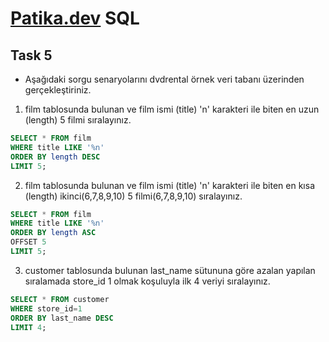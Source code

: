 # [Patika.dev](https://www.patika.dev) SQL

## Task 5

- Aşağıdaki sorgu senaryolarını dvdrental örnek veri tabanı üzerinden gerçekleştiriniz.

1. film tablosunda bulunan ve film ismi (title) 'n' karakteri ile biten en uzun (length) 5 filmi sıralayınız.

```sql
SELECT * FROM film
WHERE title LIKE '%n'
ORDER BY length DESC
LIMIT 5;
```

2. film tablosunda bulunan ve film ismi (title) 'n' karakteri ile biten en kısa (length) ikinci(6,7,8,9,10) 5 filmi(6,7,8,9,10) sıralayınız.

```sql
SELECT * FROM film
WHERE title LIKE '%n'
ORDER BY length ASC
OFFSET 5
LIMIT 5;
```

3. customer tablosunda bulunan last_name sütununa göre azalan yapılan sıralamada store_id 1 olmak koşuluyla ilk 4 veriyi sıralayınız.

```sql
SELECT * FROM customer 
WHERE store_id=1
ORDER BY last_name DESC
LIMIT 4;
```